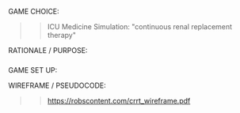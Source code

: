 

GAME CHOICE: 
>> ICU Medicine Simulation: "continuous renal replacement therapy"


 RATIONALE / PURPOSE:
>> ###


GAME SET UP:
>> 


WIREFRAME / PSEUDOCODE:
>> https://robscontent.com/crrt_wireframe.pdf


